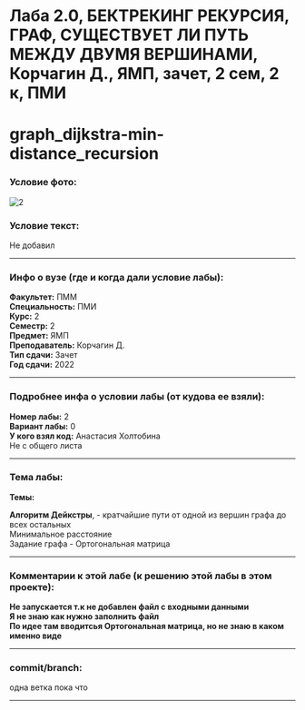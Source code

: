 # Лаба 2.0, БЕКТРЕКИНГ РЕКУРСИЯ, ГРАФ, СУЩЕСТВУЕТ ЛИ ПУТЬ МЕЖДУ ДВУМЯ ВЕРШИНАМИ, Корчагин Д., ЯМП, зачет, 2 сем, 2 к, ПМИ
# graph_dijkstra-min-distance_recursion

<h3>Условие фото:</h3>

![2](https://user-images.githubusercontent.com/72470327/176392308-8034d22a-d57c-4c34-8e76-62e2ff84a990.jpg)


<h3>Условие текст:</h3>
<p>
Не добавил
</p>

<hr />
<h3>Инфо о вузе (где и когда дали условие лабы):</h3>
<b>Факультет:</b> ПММ
<br/>
<b>Специальность:</b> ПМИ
<br/>
<b>Курс:</b> 2
<br/>
<b>Семестр:</b> 2
<br/>
<b>Предмет:</b> ЯМП
<br/>
<b>Преподаватель:</b> Корчагин Д.
<br/>
<b>Тип сдачи:</b> Зачет
<br/>
<b>Год сдачи:</b> 2022

<hr />
<h3>Подробнее инфа о условии лабы (от кудова ее взяли):</h3>
<b>Номер лабы:</b> 2
<br/>
<b>Вариант лабы:</b> 0
<br/>
<b>У кого взял код:</b> Анастасия Холтобина
<br/>
Не с общего листа
<hr />

<h3>Тема лабы:</h3>
<b>Темы:</b> 
<p>
  <b>Алгоритм Дейкстры</b>, - кратчайшие пути от одной из вершин графа до всех остальных <br/>
  Минимальное расстояние <br/>
  Задание графа - Ортогональная матрица
</p>

</p>

<hr />

<h3>Комментарии к этой лабе (к решению этой лабы в этом проекте):</h3>
<p>
 <b>Не запускается т.к не добавлен файл с входными данными</b> <br/>
  <b>Я не знаю как нужно заполнить файл</b> <br/>
  <b>По идее там вводитсья Ортогональная матрица, но не знаю в каком именно виде</b> <br/>

<hr />

<h3>commit/branch:</h3>
  <p>
    одна ветка пока что
</p>

<hr />

